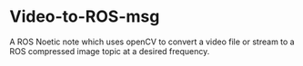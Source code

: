 # Video-to-ROS-msg
A ROS Noetic note which uses openCV to convert a video file or stream to a ROS compressed image topic at a desired frequency.
